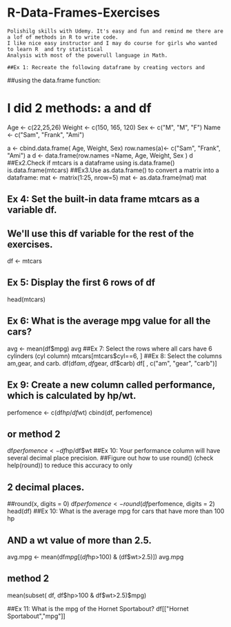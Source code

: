 #   R-Data-Frames-Exercises
    Polishilg skills with Udemy. It's easy and fun and remind me there are a lof of methods in R to write code. 
    I like nice easy instructor and I may do course for girls who wanted to learn R  and try statistical 
    Analysis with most of the powerull language in Math.
    
    ##Ex 1: Recreate the following dataframe by creating vectors and 
##using the data.frame function:
# I did 2 methods: a and df
   Age <- c(22,25,26)
   Weight <- c(150, 165, 120)
Sex <- c("M", "M", "F")
Name <- c("Sam", "Frank", "Ami")

a <- cbind.data.frame( Age, Weight, Sex)
row.names(a)<- c("Sam", "Frank", "Ami")
a
d <- data.frame(row.names =Name, Age, Weight, Sex )
d
##Ex2.Check if mtcars is a dataframe using is.data.frame()
is.data.frame(mtcars)
##Ex3.Use as.data.frame() to convert a matrix into a dataframe:
mat <- matrix(1:25, nrow=5)
mat <- as.data.frame(mat)
mat
## Ex 4: Set the built-in data frame mtcars as a variable df. 
## We'll use this df variable for the rest of the exercises.
df <- mtcars
## Ex 5: Display the first 6 rows of df
head(mtcars)
## Ex 6: What is the average mpg value for all the cars?
avg <- mean(df$mpg)
avg
##Ex 7: Select the rows where all cars have 6 cylinders (cyl column)
mtcars[mtcars$cyl==6, ]
##Ex 8: Select the columns am,gear, and carb.
df(df$am, df$gear, df$carb)
df[ , c("am", "gear", "carb")]
## Ex 9: Create a new column called performance, which is calculated by hp/wt.
perfomence <- c(df$hp/df$wt)
cbind(df, perfomence) 
## or method 2 
df$perfomence <- df$hp/df$wt
##Ex 10: Your performance column will have several decimal place precision.
##Figure out how to use round() (check help(round)) to reduce this accuracy to only 
## 2 decimal places.

##round(x, digits = 0)
df$perfomence <- round(df$perfomence, digits = 2)
head(df)
##Ex 10: What is the average mpg for cars that have more than 100 hp 
## AND a wt value of more than 2.5.

avg.mpg <- mean(df$mpg[ (df$hp>100) & (df$wt>2.5)])
avg.mpg
## method 2
mean(subset( df, df$hp>100 & df$wt>2.5)$mpg)

##Ex 11: What is the mpg of the Hornet Sportabout?
df[["Hornet Sportabout","mpg"]] 

